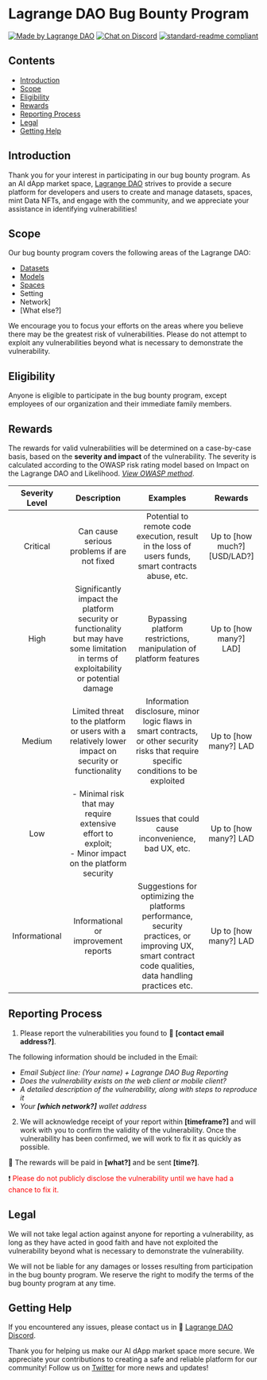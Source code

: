 # Lagrange DAO Bug Bounty Program
[![Made by Lagrange DAO](https://img.shields.io/badge/made%20by-LagrangeDAO-green.svg)](https://lagrangedao.org)
[![Chat on Discord](https://img.shields.io/badge/join%20-Discord-brightgreen.svg)](https://discord.gg/8vaB6rKSAu)
[![standard-readme compliant](https://img.shields.io/badge/readme%20style-standard-brightgreen.svg)](https://github.com/RichardLitt/standard-readme)


## Contents
- [Introduction](#Introduction)
- [Scope](#Scope)
- [Eligibility](#Eligibility)
- [Rewards](#Rewards)
- [Reporting Process](#Reporting-Process)
- [Legal](#Legal)
- [Getting Help](#Getting-Help)

## Introduction

Thank you for your interest in participating in our bug bounty program. As an AI dApp market space, [Lagrange DAO](https://lagrangedao.org/main) strives to provide a secure platform for developers and users to create and manage datasets, spaces, mint Data NFTs, and engage with the community, and we appreciate your assistance in identifying vulnerabilities!

## Scope
Our bug bounty program covers the following areas of the Lagrange DAO:

- [Datasets](https://lagrangedao.org/dataset)
- [Models](https://lagrangedao.org/models)
- [Spaces](https://lagrangedao.org/spaces)
- Setting
- Network]
- [What else?]

We encourage you to focus your efforts on the areas where you believe there may be the greatest risk of vulnerabilities. Please do not attempt to exploit any vulnerabilities beyond what is necessary to demonstrate the vulnerability.


## Eligibility

Anyone is eligible to participate in the bug bounty program, except employees of our organization and their immediate family members. 
## Rewards

The rewards for valid vulnerabilities will be determined on a case-by-case basis, based on the **severity and impact** of the vulnerability. The severity is calculated according to the OWASP risk rating model based on Impact on the Lagrange DAO and Likelihood. *[View OWASP method](https://www.owasp.org/index.php/OWASP_Risk_Rating_Methodology)*.

| Severity Level | Description | Examples | Rewards |
| :----------: | :----------: | :----------: | :----------: |
| Critical | Can cause serious problems if are not fixed | Potential to remote code execution, result in the loss of users funds, smart contracts abuse, etc. | Up to [how much?] [USD/LAD?] | 
| High | Significantly impact the platform security or functionality but may have some limitation in terms of exploitability or potential damage | Bypassing platform restrictions, manipulation of platform features        | Up to [how many?] LAD] |
| Medium | Limited threat to the platform or users with a relatively lower impact on security or functionality | Information disclosure, minor logic flaws in smart contracts, or other security risks that require specific conditions to be exploited        | Up to [how many?] LAD |
| Low | - Minimal risk that may require extensive effort to exploit; <br> - Minor impact on the platform security | Issues that could cause inconvenience, bad UX, etc. | Up to [how many?] LAD |
| Informational | Informational or improvement reports | Suggestions for optimizing the platforms performance, security practices, or improving UX, smart contract code qualities, data handling practices etc. | Up to [how many?] LAD |


## Reporting Process

1. Please report the vulnerabilities you found to :love_letter: **[contact email address?]**.


The following information should be included in the Email:
- *Email Subject line: (Your name) + Lagrange DAO Bug Reporting*
- *Does the vulnerability exists on the web client or mobile client?*
- *A detailed description of the vulnerability, along with steps to reproduce it*
- *Your **[which network?]** wallet address*

2. We will acknowledge receipt of your report within **[timeframe?]** and will work with you to confirm the validity of the vulnerability. Once the vulnerability has been confirmed, we will work to fix it as quickly as possible.

:gift: The rewards will be paid in **[what?]** and be sent **[time?]**.

:exclamation: <span style="color:red">Please do not publicly disclose the vulnerability until we have had a chance to fix it.</span>

## Legal

We will not take legal action against anyone for reporting a vulnerability, as long as they have acted in good faith and have not exploited the vulnerability beyond what is necessary to demonstrate the vulnerability.

We will not be liable for any damages or losses resulting from participation in the bug bounty program.
We reserve the right to modify the terms of the bug bounty program at any time.

## Getting Help

If you encountered any issues, please contact us in :speech_balloon: [Lagrange DAO Discord](https://discord.gg/8vaB6rKSAu).

Thank you for helping us make our AI dApp market space more secure. We appreciate your contributions to creating a safe and reliable platform for our community! Follow us on [Twitter](https://twitter.com/lagrangedao) for more news and updates!


